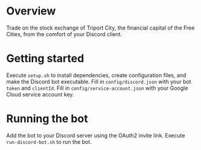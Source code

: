 # Overview
Trade on the stock exchange of Triport City, the financial capital of the Free Cities, from the comfort of your Discord client.

# Getting started
Execute `setup.sh` to install dependencies, create configuration files, and make the Discord bot executable.
Fill in `config/discord.json` with your bot `token` and `clientId`. 
Fill in `config/service-account.json` with your Google Cloud service account key.

# Running the bot
Add the bot to your Discord server using the OAuth2 invite link.
Execute `run-discord-bot.sh` to run the bot.
